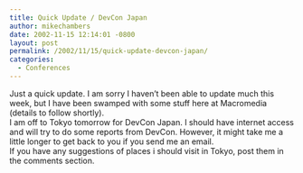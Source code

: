 ```yaml
---
title: Quick Update / DevCon Japan
author: mikechambers
date: 2002-11-15 12:14:01 -0800
layout: post
permalink: /2002/11/15/quick-update-devcon-japan/
categories:
  - Conferences
---
```



Just a quick update. I am sorry I haven&#8217;t been able to update much this week, but I have been swamped with some stuff here at Macromedia (details to follow shortly).  
I am off to Tokyo tomorrow for DevCon Japan. I should have internet access and will try to do some reports from DevCon. However, it might take me a little longer to get back to you if you send me an email.  
If you have any suggestions of places i should visit in Tokyo, post them in the comments section.